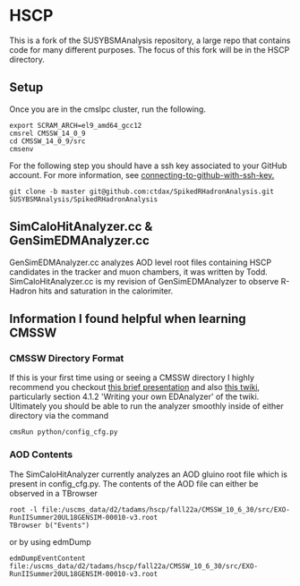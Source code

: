 # HSCP
This is a fork of the SUSYBSMAnalysis repository, a large repo that contains code for many different purposes. The focus of this fork will be in the HSCP directory.

## Setup
Once you are in the cmslpc cluster, run the following.
```
export SCRAM_ARCH=el9_amd64_gcc12
cmsrel CMSSW_14_0_9
cd CMSSW_14_0_9/src
cmsenv
```
For the following step you should have a ssh key associated to your GitHub account. For more information, see [connecting-to-github-with-ssh-key.](https://docs.github.com/en/authentication/connecting-to-github-with-ssh/generating-a-new-ssh-key-and-adding-it-to-the-ssh-agent)
```
git clone -b master git@github.com:ctdax/SpikedRHadronAnalysis.git SUSYBSMAnalysis/SpikedRHadronAnalysis
```

## SimCaloHitAnalyzer.cc & GenSimEDMAnalyzer.cc

GenSimEDMAnalyzer.cc analyzes AOD level root files containing HSCP candidates in the tracker and muon chambers, it was written by Todd. SimCaloHitAnalyzer.cc is my revision of GenSimEDMAnalyzer to observe R-Hadron hits and saturation in the calorimiter.

## Information I found helpful when learning CMSSW

### CMSSW Directory Format

If this is your first time using or seeing a CMSSW directory I highly recommend you checkout [this brief presentation](https://www.hep.ph.ic.ac.uk/~dbauer/cms/tutorial_2011.pdf) and also [this twiki](https://twiki.cern.ch/twiki/bin/view/CMSPublic/WorkBookChapter4#SampleCode), particularly section 4.1.2 'Writing your own EDAnalyzer' of the twiki. Ultimately you should be able to run the analyzer smoothly inside of either directory via the command
```
cmsRun python/config_cfg.py
```

### AOD Contents

The SimCaloHitAnalyzer currently analyzes an AOD gluino root file which is present in config_cfg.py. The contents of the AOD file can either be observed in a TBrowser
```
root -l file:/uscms_data/d2/tadams/hscp/fall22a/CMSSW_10_6_30/src/EXO-RunIISummer20UL18GENSIM-00010-v3.root
TBrowser b("Events")
```
or by using edmDump
```
edmDumpEventContent file:/uscms_data/d2/tadams/hscp/fall22a/CMSSW_10_6_30/src/EXO-RunIISummer20UL18GENSIM-00010-v3.root
```
